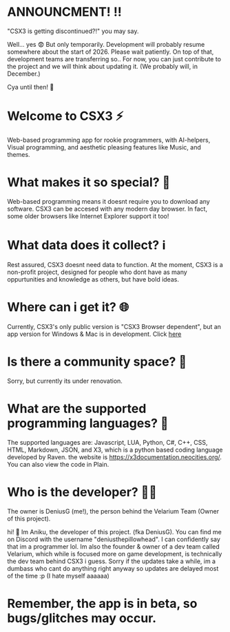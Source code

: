# ANNOUNCMENT! ‼️

 "CSX3 is getting discontinued?!" you may say.


 Well... yes 😨 But only temporarily.
 Development will probably resume somewhere about the start of 2026. Please wait patiently.
 On top of that, development teams are transferring so..
  For now, you can just contribute to the project and we will think about updating it. (We probably will, in December.)

   Cya until then! 👋 




# Welcome to CSX3 ⚡
Web-based programming app for rookie programmers, with AI-helpers, Visual programming, and aesthetic pleasing features like Music, and themes. 

# What makes it so special? 🤔

Web-based programming means it doesnt require you to download any software. CSX3 can be accesed with any modern day browser. In fact, some older browsers like Internet Explorer support it too!

# What data does it collect? ℹ️

Rest assured, CSX3 doesnt need data to function. At the moment, CSX3 is a non-profit project, designed for people who dont have as many oppurtunities and knowledge as others, but have bold ideas.

# Where can i get it? 🌐

Currently, CSX3's only public version is "CSX3 Browser dependent", but an app version for Windows & Mac is in development. Click [here](https://csx3-beta.netlify.app/)

# Is there a community space? 🤝

Sorry, but currently its under renovation.

# What are the supported programming languages? 📗

The supported languages are: Javascript, LUA, Python, C#,  C++, CSS, HTML, Markdown, JSON, and X3, which is a python based coding language developed by Raven. the website is https://x3documentation.neocities.org/.  You can also view the code in Plain.

# Who is the developer? 👩‍💻

The owner is DeniusG (me!), the person behind the Velarium Team (Owner of this project).







 hi! 👋 Im Aniku, the developer of this project. (fka DeniusG). You can find me on Discord with the username "deniusthepillowhead". I can confidently say that im a programmer lol. Im also the founder & owner of a dev team called Velarium, which while is focused more on game development, is technically the dev team behind CSX3 i guess. Sorry if the updates take a while, im a dumbass who cant do anything right anyway so updates are delayed most of the time :p (I hate myself aaaaaa)


# Remember, the app is in beta, so bugs/glitches may occur.
